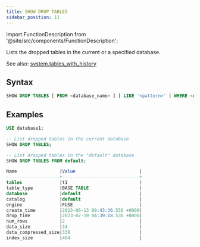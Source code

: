 ```yaml
---
title: SHOW DROP TABLES
sidebar_position: 11
---
```

import FunctionDescription from '@site/src/components/FunctionDescription';

<FunctionDescription description="Introduced or updated: v1.2.203"/>

Lists the dropped tables in the current or a specified database.

See also: [system.tables_with_history](../../../00-sql-reference/20-system-tables/system-tables-with-history.md)

## Syntax

```sql
SHOW DROP TABLES [ FROM <database_name> ] [ LIKE '<pattern>' | WHERE <expr> ]
```

## Examples

```sql
USE database1;

-- List dropped tables in the current database
SHOW DROP TABLES;

-- List dropped tables in the "default" database
SHOW DROP TABLES FROM default;

Name                |Value                        |
--------------------+-----------------------------+
tables              |t1                           |
table_type          |BASE TABLE                   |
database            |default                      |
catalog             |default                      |
engine              |FUSE                         |
create_time         |2023-06-13 08:43:36.556 +0000|
drop_time           |2023-07-19 04:39:18.536 +0000|
num_rows            |2                            |
data_size           |34                           |
data_compressed_size|330                          |
index_size          |464                          |
```